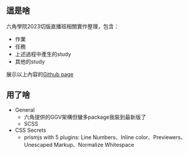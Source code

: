 ## 這是啥
六角學院2023切版直播班相關實作整理，包含：
* 作業
* 任務
* 上述過程中產生的study
* 其他的study  

展示以上內容的[Github page](https://landyhsiao.github.io/hex-homework/)

## 用了啥
* General
    * 六角提供的GGV架構但蠻多package我裝到最新版了
    * SCSS
* CSS Secrets
    * prismjs with 5 plugins: Line Numbers、Inline color、Previewers、Unescaped Markup、Normalize Whitespace